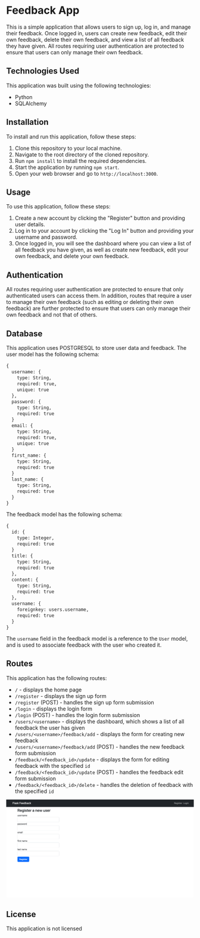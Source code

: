 # Feedback App

This is a simple application that allows users to sign up, log in, and manage their feedback. Once logged in, users can create new feedback, edit their own feedback, delete their own feedback, and view a list of all feedback they have given. All routes requiring user authentication are protected to ensure that users can only manage their own feedback.

## Technologies Used

This application was built using the following technologies:
- Python
- SQLAlchemy

## Installation

To install and run this application, follow these steps:
1. Clone this repository to your local machine.
2. Navigate to the root directory of the cloned repository.
3. Run `npm install` to install the required dependencies.
4. Start the application by running `npm start`.
5. Open your web browser and go to `http://localhost:3000`.

## Usage

To use this application, follow these steps:
1. Create a new account by clicking the "Register" button and providing user details.
2. Log in to your account by clicking the "Log In" button and providing your username and password.
3. Once logged in, you will see the dashboard where you can view a list of all feedback you have given, as well as create new feedback, edit your own feedback, and delete your own feedback.

## Authentication

All routes requiring user authentication are protected to ensure that only authenticated users can access them. In addition, routes that require a user to manage their own feedback (such as editing or deleting their own feedback) are further protected to ensure that users can only manage their own feedback and not that of others.

## Database

This application uses POSTGRESQL to store user data and feedback. The user model has the following schema:
```
{
  username: {
    type: String,
    required: true,
    unique: true
  },
  password: {
    type: String,
    required: true
  }
  email: {
    type: String,
    required: true,
    unique: true
  }
  first_name: {
    type: String,
    required: true
  }
  last_name: {
    type: String,
    required: true
  }
}
```
The feedback model has the following schema:
```
{
  id: {
    type: Integer,
    required: true
  }
  title: {
    type: String,
    required: true
  },
  content: {
    type: String,
    required: true
  },
  username: {
    foreignkey: users.username,
    required: true
  }
}
```
The `username` field in the feedback model is a reference to the `User` model, and is used to associate feedback with the user who created it.

## Routes

This application has the following routes:
- `/` - displays the home page
- `/register` - displays the sign up form
- `/register` (POST) - handles the sign up form submission
- `/login` - displays the login form
- `/login` (POST) - handles the login form submission
- `/users/<username>` - displays the dashboard, which shows a list of all feedback the user has given
- `/users/<username>/feedback/add` - displays the form for creating new feedback
- `/users/<username>/feedback/add` (POST) - handles the new feedback form submission
- `/feedback/<feedback_id>/update` - displays the form for editing feedback with the specified `id`
- `/feedback/<feedback_id>/update` (POST) - handles the feedback edit form submission
- `/feedback/<feedback_id>/delete` - handles the deletion of feedback with the specified `id`

![screenshot](images/Screen%20Shot%202023-04-21%20at%2012.02.23%20PM.png)

## License

This application is not licensed
